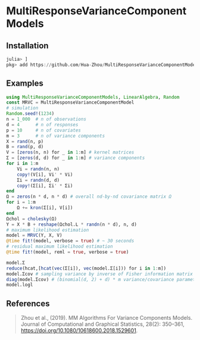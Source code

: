 # MultiResponseVarianceComponentModels

## Installation
```julia
julia> ]
pkg> add https://github.com/Hua-Zhou/MultiResponseVarianceComponentModels.jl.git
```
## Examples
```julia
using MultiResponseVarianceComponentModels, LinearAlgebra, Random
const MRVC = MultiResponseVarianceComponentModel
# simulation
Random.seed!(1234)
n = 1_000  # n of observations
d = 4      # n of responses
p = 10     # n of covariates
m = 3      # n of variance components
X = rand(n, p)
B = rand(p, d) 
V = [zeros(n, n) for _ in 1:m] # kernel matrices
Σ = [zeros(d, d) for _ in 1:m] # variance components
for i in 1:m
    Vi = randn(n, n)
    copy!(V[i], Vi' * Vi)
    Σi = randn(d, d)
    copy!(Σ[i], Σi' * Σi)
end
Ω = zeros(n * d, n * d) # overall nd-by-nd covariance matrix Ω
for i = 1:m
    Ω += kron(Σ[i], V[i])
end
Ωchol = cholesky(Ω)
Y = X * B + reshape(Ωchol.L * randn(n * d), n, d)
# maximum likelihood estimation
model = MRVC(Y, X, V)
@time fit!(model, verbose = true) # ~ 30 seconds
# residual maximum likelihood estimation
@time fit!(model, reml = true, verbose = true)

model.Σ
reduce(hcat,[hcat(vec(Σ[i]), vec(model.Σ[i])) for i in 1:m])
model.Σcov # sampling variance by inverse of Fisher information matrix
diag(model.Σcov) # (binomial(d, 2) + d) * m variance/covariance parameters
model.logl
```
## References
> Zhou et al., (2019). MM Algorithms For Variance Components Models. Journal of Computational and Graphical Statistics, 28(2): 350–361, https://doi.org/10.1080/10618600.2018.1529601.